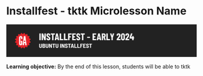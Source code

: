 # Installfest - tktk Microlesson Name

![Hero image](./assets/hero.png)

**Learning objective:** By the end of this lesson, students will be able to tktk
